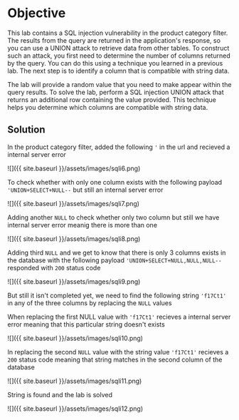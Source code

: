 
# Objective 

This lab contains a SQL injection vulnerability in the product category filter. The results from the query are returned in the application's response, so you can use a UNION attack to retrieve data from other tables. To construct such an attack, you first need to determine the number of columns returned by the query. You can do this using a technique you learned in a previous lab. The next step is to identify a column that is compatible with string data.

The lab will provide a random value that you need to make appear within the query results. To solve the lab, perform a SQL injection UNION attack that returns an additional row containing the value provided. This technique helps you determine which columns are compatible with string data.

## Solution 

In the product category filter, added the following `'` in the url and recieved a internal server error 

![]({{ site.baseurl }}/assets/images/sqli6.png)

To check whether with only one column exists with the following payload `'UNION+SELECT+NULL--` but still an internal server error 

![]({{ site.baseurl }}/assets/images/sqli7.png)

Adding another `NULL` to check whether only two column but still we have internal server error meanig there is more than one

![]({{ site.baseurl }}/assets/images/sqli8.png)

Adding third `NULL` and we get to know that there is only 3 columns exists in the database with the following payload `'UNION+SELECT+NULL,NULL,NULL--` responded with `200` status code 

![]({{ site.baseurl }}/assets/images/sqli9.png)

But still it isn't completed yet, we need to find the following string `'f17Ct1'` in any of the three columns by replacing the `NULL` values 

When replacing the first NULL value with `'f17Ct1'` recieves a internal server error meaning that this particular string doesn't exists 

![]({{ site.baseurl }}/assets/images/sqli10.png)

In replacing the second `NULL` value with the string value `'f17Ct1'` recieves a `200` status code meaning that string matches in the second column of the database 

![]({{ site.baseurl }}/assets/images/sqli11.png)

String is found and the lab is solved 

![]({{ site.baseurl }}/assets/images/sqli12.png)